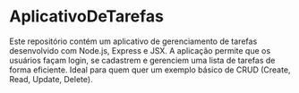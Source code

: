 # AplicativoDeTarefas
Este repositório contém um aplicativo de gerenciamento de tarefas desenvolvido com Node.js, Express e JSX. A aplicação permite que os usuários façam login, se cadastrem e gerenciem uma lista de tarefas de forma eficiente. Ideal para quem quer um exemplo básico de CRUD (Create, Read, Update, Delete).
